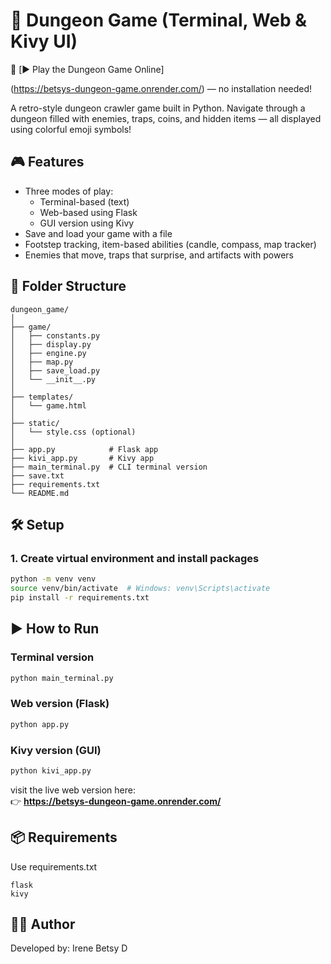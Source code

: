 # 🧩 Dungeon Game (Terminal, Web & Kivy UI)

🔗 [▶️ Play the Dungeon Game Online]


(https://betsys-dungeon-game.onrender.com/)     —     no installation needed!


A retro-style dungeon crawler game built in Python. Navigate through a dungeon filled with enemies, traps, coins, and hidden items — all displayed using colorful emoji symbols!

## 🎮 Features

- Three modes of play:
  - Terminal-based (text)
  - Web-based using Flask
  - GUI version using Kivy
- Save and load your game with a file
- Footstep tracking, item-based abilities (candle, compass, map tracker)
- Enemies that move, traps that surprise, and artifacts with powers

## 📁 Folder Structure

```
dungeon_game/
│
├── game/
│   ├── constants.py
│   ├── display.py
│   ├── engine.py
│   ├── map.py
│   ├── save_load.py
│   └── __init__.py
│
├── templates/
│   └── game.html
│
├── static/
│   └── style.css (optional)
│
├── app.py            # Flask app
├── kivi_app.py       # Kivy app
├── main_terminal.py  # CLI terminal version
├── save.txt
├── requirements.txt
└── README.md
```

## 🛠️ Setup

### 1. Create virtual environment and install packages

```bash
python -m venv venv
source venv/bin/activate  # Windows: venv\Scripts\activate
pip install -r requirements.txt
```

## ▶️ How to Run

### Terminal version

```bash
python main_terminal.py
```

### Web version (Flask)

```bash
python app.py
```

### Kivy version (GUI)

```bash
python kivi_app.py
```

visit the live web version here:  
👉 **https://betsys-dungeon-game.onrender.com/**

## 📦 Requirements

Use requirements.txt
```
flask
kivy
```

## 🧑‍💻 Author

Developed by: Irene Betsy D


